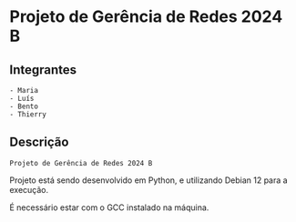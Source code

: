 # Projeto de Gerência de Redes 2024 B

## Integrantes

    - Maria 
    - Luís
    - Bento
    - Thierry

## Descrição

    Projeto de Gerência de Redes 2024 B


Projeto está sendo desenvolvido em Python, e utilizando Debian 12 para a execução.

É necessário estar com o GCC instalado na máquina.


